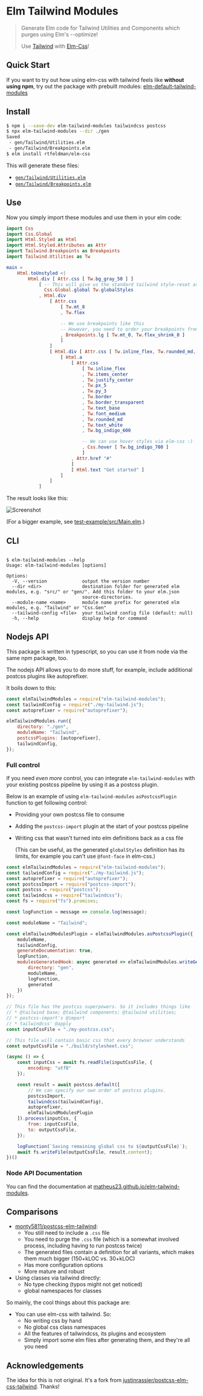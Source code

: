 # Elm Tailwind Modules

> Generate Elm code for Tailwind Utilities and Components which purges using Elm's --optimize!
>
> Use [Tailwind](https://tailwindcss.com/) with [Elm-Css](https://github.com/rtfeldman/elm-css)!

## Quick Start

If you want to try out how using elm-css with tailwind feels like **without using npm**, try out the package with prebuilt modules: [elm-default-tailwind-modules](https://package.elm-lang.org/packages/matheus23/elm-default-tailwind-modules/latest/)

## Install

``` sh
$ npm i --save-dev elm-tailwind-modules tailwindcss postcss
$ npx elm-tailwind-modules --dir ./gen
Saved
 - gen/Tailwind/Utilities.elm
 - gen/Tailwind/Breakpoints.elm
$ elm install rtfeldman/elm-css
```

This will generate these files:

* [`gen/Tailwind/Utilities.elm`](https://github.com/matheus23/elm-tailwind-modules/blob/master/docs/example/Tailwind/Utilities.elm)
* [`gen/Tailwind/Breakpoints.elm`](https://github.com/matheus23/elm-tailwind-modules/blob/master/docs/example/Tailwind/Breakpoints.elm)

## Use

Now you simply import these modules and use them in your elm code:

``` elm
import Css
import Css.Global
import Html.Styled as Html
import Html.Styled.Attributes as Attr
import Tailwind.Breakpoints as Breakpoints
import Tailwind.Utilities as Tw

main =
    Html.toUnstyled <|
        Html.div [ Attr.css [ Tw.bg_gray_50 ] ]
            [ -- This will give us the standard tailwind style-reset as well as the fonts
              Css.Global.global Tw.globalStyles
            , Html.div
                [ Attr.css
                    [ Tw.mt_8
                    , Tw.flex

                    -- We use breakpoints like this
                    -- However, you need to order your breakpoints from high to low :/
                    , Breakpoints.lg [ Tw.mt_0, Tw.flex_shrink_0 ]
                    ]
                ]
                [ Html.div [ Attr.css [ Tw.inline_flex, Tw.rounded_md, Tw.shadow ] ]
                    [ Html.a
                        [ Attr.css
                            [ Tw.inline_flex
                            , Tw.items_center
                            , Tw.justify_center
                            , Tw.px_5
                            , Tw.py_3
                            , Tw.border
                            , Tw.border_transparent
                            , Tw.text_base
                            , Tw.font_medium
                            , Tw.rounded_md
                            , Tw.text_white
                            , Tw.bg_indigo_600

                            -- We can use hover styles via elm-css :)
                            , Css.hover [ Tw.bg_indigo_700 ]
                            ]
                        , Attr.href "#"
                        ]
                        [ Html.text "Get started" ]
                    ]
                ]
            ]
```

The result looks like this:

![Screenshot](https://raw.githubusercontent.com/matheus23/elm-tailwind-modules/master/test-example/result.png)

(For a bigger example, see [test-example/src/Main.elm](https://github.com/matheus23/elm-tailwind-modules/blob/master/test-example/src/Main.elm).)

## CLI

``` 

$ elm-tailwind-modules --help
Usage: elm-tailwind-modules [options]

Options:
  -V, --version             output the version number
  --dir <dir>               destination folder for generated elm modules, e.g. "src/" or "gen/". Add this folder to your elm.json
                            source-directories.
  --module-name <name>      module name prefix for generated elm modules, e.g. "Tailwind" or "Css.Gen"
  --tailwind-config <file>  your tailwind config file (default: null)
  -h, --help                display help for command
```

## Nodejs API

This package is written in typescript, so you can use it from node via the same npm package, too.

The nodejs API allows you to do more stuff, for example, include additional postcss plugins like autoprefixer.

It boils down to this:

``` js
const elmTailwindModules = require("elm-tailwind-modules");
const tailwindConfig = require("./my-tailwind.js");
const autoprefixer = require("autoprefixer");

elmTailwindModules.run({
    directory: "./gen",
    moduleName: "Tailwind",
    postcssPlugins: [autoprefixer],
    tailwindConfig,
});
```

### Full control

If you need _even more_ control, you can integrate `elm-tailwind-modules` with your existing postcss pipeline by using it as a postcss plugin.

Below is an example of using `elm-tailwind-modules`  `asPostcssPlugin` function to get following control:

* Providing your own postcss file to consume
* Adding the `postcss-import` plugin at the start of your postcss pipeline
* Writing css that wasn't turned into elm definitions back as a css file

  
  (This can be useful, as the generated `globalStyles` definition has its limits, for example you can't use `@font-face` in elm-css.)

``` js
const elmTailwindModules = require("elm-tailwind-modules");
const tailwindConfig = require("./my-tailwind.js");
const autoprefixer = require("autoprefixer");
const postcssImport = require("postcss-import");
const postcss = require("postcss");
const tailwindcss = require("tailwindcss");
const fs = require("fs").promises;

const logFunction = message => console.log(message);

const moduleName = "Tailwind";

const elmTailwindModulesPlugin = elmTailwindModules.asPostcssPlugin({
    moduleName,
    tailwindConfig,
    generateDocumentation: true,
    logFunction,
    modulesGeneratedHook: async generated => elmTailwindModules.writeGeneratedFiles({
        directory: "gen",
        moduleName,
        logFunction,
        generated
    })
});

// This file has the postcss superpowers. So it includes things like
// * @tailwind base; @tailwind components; @tailwind utilities;
// * postcss-import's @import
// * tailwindcss' @apply
const inputCssFile = "./my-postcss.css";

// This file will contain basic css that every browser understands
const outputCssFile = "./build/stylesheet.css";

(async () => {
    const inputCss = await fs.readFile(inputCssFile, {
        encoding: "utf8"
    });

    const result = await postcss.default([
        // We can specify our own order of postcss plugins.
        postcssImport,
        tailwindcss(tailwindConfig),
        autoprefixer,
        elmTailwindModulesPlugin
    ]).process(inputCss, {
        from: inputCssFile,
        to: outputCssFile,
    });

    logFunction(`Saving remaining global css to ${outputCssFile}`);
    await fs.writeFile(outputCssFile, result.content);
})()
```

### Node API Documentation

You can find the documentation at [matheus23.github.io/elm-tailwind-modules](https://matheus23.github.io/elm-tailwind-modules/modules.html#run).

## Comparisons

* [monty5811/postcss-elm-tailwind](https://github.com/monty5811/postcss-elm-tailwind):
  + You still need to include a `.css` file
  + You need to purge the `.css` file (which is a somewhat involved process, including having to run postcss twice)
  + The generated files contain a definition for all variants, which makes them much bigger (150+kLOC vs. 30+kLOC)
  + Has more configuration options
  + More mature and robust
* Using classes via tailwind directly:
  + No type checking (typos might not get noticed)
  + global namespaces for classes

So mainly, the cool things about this package are:

* You can use elm-css with tailwind. So:
  + No writing css by hand
  + No global css class namespaces
  + All the features of tailwindcss, its plugins and ecosystem
  + Simply import some elm files after generating them, and they're all you need

## Acknowledgements

The idea for this is not original. It's a fork from [justinrassier/postcss-elm-css-tailwind](https://github.com/justinrassier/postcss-elm-css-tailwind). Thanks!

